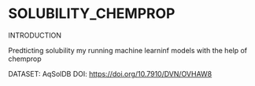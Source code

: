 # SOLUBILITY_CHEMPROP
INTRODUCTION

Predticting solubility my running machine learninf models with the help of chemprop

DATASET: AqSolDB
DOI: https://doi.org/10.7910/DVN/OVHAW8
